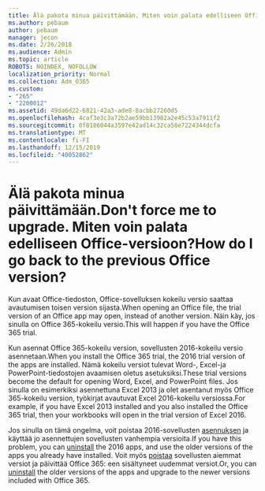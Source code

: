 ```yaml
---
title: Älä pakota minua päivittämään. Miten voin palata edelliseen Office-versioon?
ms.author: pebaum
author: pebaum
manager: jecon
ms.date: 2/26/2018
ms.audience: Admin
ms.topic: article
ROBOTS: NOINDEX, NOFOLLOW
localization_priority: Normal
ms.collection: Adm_O365
ms.custom:
- "265"
- "2200012"
ms.assetid: 49da6d22-6821-42a3-ade8-8acbb27260d5
ms.openlocfilehash: 4caf3e3c3a72b2ae59bb13982a2e45c53a7911f2
ms.sourcegitcommit: 0f0186044a3597e42ad14c32ca58e7224344dcfa
ms.translationtype: MT
ms.contentlocale: fi-FI
ms.lasthandoff: 12/15/2019
ms.locfileid: "40052862"
---
```

# <a name="dont-force-me-to-upgrade-how-do-i-go-back-to-the-previous-office-version"></a><span data-ttu-id="db65b-103">Älä pakota minua päivittämään.</span><span class="sxs-lookup"><span data-stu-id="db65b-103">Don't force me to upgrade.</span></span> <span data-ttu-id="db65b-104">Miten voin palata edelliseen Office-versioon?</span><span class="sxs-lookup"><span data-stu-id="db65b-104">How do I go back to the previous Office version?</span></span>

<span data-ttu-id="db65b-105">Kun avaat Office-tiedoston, Office-sovelluksen kokeilu versio saattaa avautumisen toisen version sijasta.</span><span class="sxs-lookup"><span data-stu-id="db65b-105">When opening an Office file, the trial version of an Office app may open, instead of another version.</span></span> <span data-ttu-id="db65b-106">Näin käy, jos sinulla on Office 365-kokeilu versio.</span><span class="sxs-lookup"><span data-stu-id="db65b-106">This will happen if you have the Office 365 trial.</span></span>
  
<span data-ttu-id="db65b-107">Kun asennat Office 365-kokeilu version, sovellusten 2016-kokeilu versio asennetaan.</span><span class="sxs-lookup"><span data-stu-id="db65b-107">When you install the Office 365 trial, the 2016 trial version of the apps are installed.</span></span> <span data-ttu-id="db65b-108">Nämä kokeilu versiot tulevat Word-, Excel-ja PowerPoint-tiedostojen avaamisen oletus asetuksiksi.</span><span class="sxs-lookup"><span data-stu-id="db65b-108">These trial versions become the default for opening Word, Excel, and PowerPoint files.</span></span> <span data-ttu-id="db65b-109">Jos sinulla on esimerkiksi asennettuna Excel 2013 ja olet asentanut myös Office 365-kokeilu version, työkirjat avautuvat Excel 2016-kokeilu versiossa.</span><span class="sxs-lookup"><span data-stu-id="db65b-109">For example, if you have Excel 2013 installed and you also installed the Office 365 trial, then your workbooks will open in the trial version of Excel 2016.</span></span>
  
<span data-ttu-id="db65b-110">Jos sinulla on tämä ongelma, voit poistaa 2016-sovellusten [asennuksen](https://support.office.com/article/9dd49b83-264a-477a-8fcc-2fdf5dbf61d8.aspx) ja käyttää jo asennettujen sovellusten vanhempia versioita.</span><span class="sxs-lookup"><span data-stu-id="db65b-110">If you have this problem, you can [uninstall](https://support.office.com/article/9dd49b83-264a-477a-8fcc-2fdf5dbf61d8.aspx) the 2016 apps, and use the older versions of the apps you already have installed.</span></span> <span data-ttu-id="db65b-111">Voit myös [poistaa](https://support.office.com/article/9dd49b83-264a-477a-8fcc-2fdf5dbf61d8.aspx) sovellusten aiemmat versiot ja päivittää Office 365: een sisältyneet uudemmat versiot.</span><span class="sxs-lookup"><span data-stu-id="db65b-111">Or, you can [uninstall](https://support.office.com/article/9dd49b83-264a-477a-8fcc-2fdf5dbf61d8.aspx) the older versions of the apps and upgrade to the newer versions included with Office 365.</span></span>
